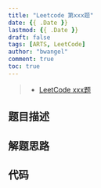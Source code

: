 ```yaml
---
title: "Leetcode 第xxx题"
date: {{ .Date }}
lastmod: {{ .Date }}
draft: false
tags: [ARTS, LeetCode]
author: "bwangel"
comment: true
toc: true
---
```


> + [LeetCode xxx题](https://leetcode.com/problems/reverse-words-in-a-string/)

<!--more-->

## 题目描述

## 解题思路

## 代码
